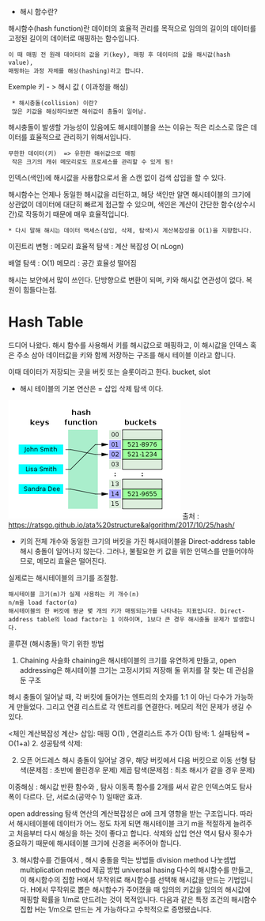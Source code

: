 * 해시 함수란?

해시함수(hash function)란 데이터의 효율적 관리를 목적으로 임의의 길이의 데이터를 고정된 길이의 데이터로 매핑하는 함수입니다.

~~~
이 때 매핑 전 원래 데이터의 값을 키(key), 매핑 후 데이터의 값을 해시값(hash value),
매핑하는 과정 자체를 해싱(hashing)라고 합니다.
~~~

Exemple
키 - > 해시 값 ( 이과정을 해싱)

~~~
 * 해시충돌(collision) 이란?
 많은 키값을 해싱하다보면 해쉬값이 충돌이 일어남.
~~~

 해시충돌이 발생할 가능성이 있음에도 해시테이블을 쓰는 이유는 적은 리소스로 많은 데이터를 효율적으로 관리하기 위해서입니다.

~~~
무한한 데이터(키)  => 유한한 해쉬값으로 매핑
 작은 크기의 캐쉬 메모리로도 프로세스를 관리할 수 있게 됨!
 ~~~


 인덱스(색인)에 해시값을 사용함으로서 올 스캔 없이 검색 삽입을 할 수 있다.


해시함수는 언제나 동일한 해시값을 리턴하고, 해당 색인만 알면 해시테이블의 크기에 상관없이 데이터에 대단히 빠르게 접근할 수 있으며, 색인은 계산이 간단한 함수(상수시간)로 작동하기 때문에 매우 효율적입니다.

~~~
* 다시 말해 해시는 데이터 액세스(삽입, 삭제, 탐색)시 계산복잡성을 O(1)을 지향합니다.
~~~

이진트리
변형 : 메모리 효율적
탐색 : 계산 복잡성 O( nLogn)

배열
탐색 : O(1)
메모리 : 공간 효율성 떨어짐

해시는 보안에서 많이 쓰인다. 단방향으로 변환이 되며, 키와 해시값 연관성이 없다.
복원이 힘들다는점.

<h1>Hash Table</h1>
드디어 나왔다.
해시 함수를 사용해서 키를 해시값으로 매핑하고,
이 해시값을 인덱스 혹은 주소 삼아 데이터값을 키와 함께 저장하는 구조를 해시 테이블 이라고 합니다.

이때 데이터가 저장되는 곳을 버킷 또는 슬롯이라고 한다. bucket, slot
* 해시 테이블의 기본 연산은 = 삽입 삭제 탐색 이다.

![HashTable](../Src/20190116_hashtable-000.png)
출처 : https://ratsgo.github.io/ata%20structure&algorithm/2017/10/25/hash/


*  키의 전체 개수와 동일한 크기의 버킷을 가진 해시테이블을 Direct-address table
해시 충돌이 일어나지 않는다.
그러나, 불필요한 키 값을 위한 인덱스를 만들어야하므로, 메모리 효율은 떨어진다.

실제로는 해시테이블의 크기를 조절함.
~~~
해시테이블 크기(m)가 실제 사용하는 키 개수(n)
n/m을 load factor(α)
해시테이블의 한 버킷에 평균 몇 개의 키가 매핑되는가를 나타내는 지표입니다. Direct-address table의 load factor는 1 이하이며, 1보다 큰 경우 해시충돌 문제가 발생합니다.
~~~

콜루젼 (해시충돌) 막기 위한 방법
1. Chaining 사슬화
   chaining은 해시테이블의 크기를 유연하게 만들고, open addressing은 해시테이블 크기는 고정시키되 저장해 둘 위치를 잘 찾는 데 관심을 둔 구조

해시 충돌이 일어날 때, 각 버킷에 들어가는 엔트리의 숫자를 1:1 이 아닌 다수가 가능하게 만들었다. 그리고 연결 리스트로 각 엔트리를 연결한다.
메모리 적인 문제가 생길 수 있다.

<체인 계산복잡성 계산>
삽입: 매핑 O(1) , 연결리스트 추가 O(1)
탐색: 1. 실패탐색 = O(1+a) 2. 성공탐색
삭제:

2. 오픈 어드레스
해시 충돌이 일어날 경우, 해당 버킷에서 다음 버킷으로 이동
선형 탐색(문제점 : 초반에 몰린경우 문제)
제곱 탐색(문제점 : 최초 해시가 같을 경우 문제)

이중해싱 : 해시값 반환 함수와 , 탐사 이동폭 함수를 2개를 써서 같은 인덱스여도 탐사폭이 다르다. 단, 서로소(공약수 1) 일때만 효과.

open addressing 탐색 연산의 계산복잡성은 α에 크게 영향을 받는 구조입니다. 따라서 해시테이블에 데이터가 어느 정도 차게 되면 해시테이블 크기 m을 적절하게 늘려주고 처음부터 다시 해싱을 하는 것이 좋다고 합니다. 삭제와 삽입 연산 역시 탐사 횟수가 중요하기 때문에 해시테이블 크기에 신경을 써주어야 합니다.

3. 해시함수를 건들여서 , 해시 충돌을 막는 방법들
division method 나눗셈법
multiplication method 제곱 방법
universal hasing  다수의 해시함수를 만들고, 이 해시함수의 집합 H에서 무작위로 해시함수를 선택해 해시값을 만드는 기법입니다. H에서 무작위로 뽑은 해시함수가 주어졌을 때 임의의 키값을 임의의 해시값에 매핑할 확률을 1/m로 만드려는 것이 목적입니다. 다음과 같은 특정 조건의 해시함수 집합 H는 1/m으로 만드는 게 가능하다고 수학적으로 증명됐습니다.
